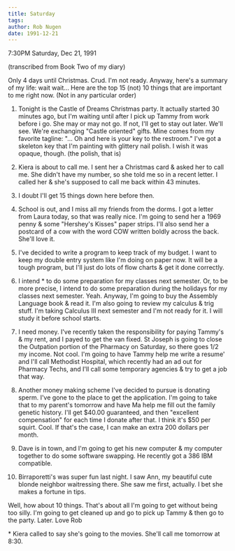```yaml
---
title: Saturday
tags: 
author: Rob Nugen
date: 1991-12-21
---
```


<p class=date>7:30PM Saturday, Dec 21, 1991</p>

<p class=note>(transcribed from Book Two of my diary)</p>

<p>Only 4 days until Christmas.  Crud.  I'm not ready.  Anyway, here's
a summary of my life: wait wait... Here are the top 15 (not) 10 things
that are important to me right now. (Not in any particular order)

<ol>
<p><li>Tonight is the Castle of Dreams Christmas party.  It actually
started 30 minutes ago, but I'm waiting until after I pick up Tammy
from work before i go.  She may or may not go.  If not, I'll get to
stay out later.  We'll see.  We're exchanging "Castle oriented" gifts.
Mine comes from my favorite tagline: "... Oh and here is your key to
the restroom."  I've got a skeleton key that I'm painting with
glittery nail polish.  I wish it was opaque, though. (the polish, that
is)

<p><li>Kiera is about to call me.  I sent her a Christmas card & asked
her to call me.  She didn't have my number, so she told me so in a
recent letter.  I called her & she's supposed to call me back within
43 minutes.

<p><li>I doubt I'll get 15 things down here before then.

<p><li>School is out, and I miss all my friends from the dorms.  I got
a letter from Laura today, so that was really nice.  I'm going to send
her a 1969 penny & some "Hershey's Kisses" paper strips.  I'll also
send her a postcard of a cow with the word COW written boldly across
the back.  She'll love it.

<p><li>I've decided to write a program to keep track of my budget.  I
want to keep my double entry system like I'm doing on paper now.  It
will be a tough program, but I'll just do lots of flow charts & get it
done correctly.

<p><li>I intend * to do some preparation for my classes next semester.
Or, to be more precise, I intend to do some preparation during the
holidays for my classes next semester.  Yeah.  Anyway, I'm going to
buy the Assembly Language book & read it.  I'm also going to review my
calculus & trig stuff.  I'm taking Calculus III next semester and I'm
not ready for it.  I will study it before school starts.

<p><li>I need money.  I've recently taken the responsibility for
paying Tammy's & my rent, and I payed to get the van fixed.  St Joseph
is going to close the Outpation portion of the Pharmacy on Saturday,
so there goes 1/2 my income.  Not cool.  I'm going to have Tammy help
me write a resume' and I'll call Methodist Hospital, which recently
had an ad out for Pharmacy Techs, and I'll call some temporary
agencies & try to get a job that way.

<p><li>Another money making scheme I've decided to pursue is donating
sperm.  I've gone to the place to get the application.  I'm going to
take that to my parent's tomorrow and have Ma help me fill out the
family genetic history.  I'll get $40.00 guaranteed, and then
"excellent compensation" for each time I donate after that.  I think
it's $50 per squirt.  Cool.  If that's the case, I can make an extra
200 dollars per month.

<p><li>Dave is in town, and I'm going to get his new computer & my
computer together to do some software swapping.  He recently got a 386
IBM compatible.

<p><li>Birraporetti's was super fun last night.  I saw Ann, my
beautiful cute blonde neighbor waitressing there.  She saw me first,
actually.  I bet she makes a fortune in tips.
</ol>

<p>Well, how about 10 things.  That's about all I'm going to get
without being too silly.  I'm going to get cleaned up and go to pick
up Tammy & then go to the party.  Later.  Love Rob

<p>* Kiera called to say she's going to the movies.  She'll call me
tomorrow at 8:30.
